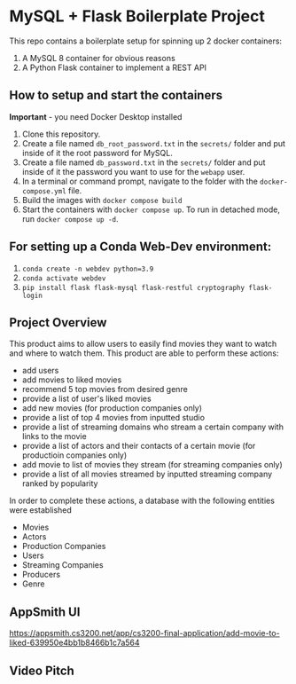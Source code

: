 # MySQL + Flask Boilerplate Project

This repo contains a boilerplate setup for spinning up 2 docker containers: 
1. A MySQL 8 container for obvious reasons
1. A Python Flask container to implement a REST API

## How to setup and start the containers
**Important** - you need Docker Desktop installed

1. Clone this repository.  
1. Create a file named `db_root_password.txt` in the `secrets/` folder and put inside of it the root password for MySQL. 
1. Create a file named `db_password.txt` in the `secrets/` folder and put inside of it the password you want to use for the `webapp` user. 
1. In a terminal or command prompt, navigate to the folder with the `docker-compose.yml` file.  
1. Build the images with `docker compose build`
1. Start the containers with `docker compose up`.  To run in detached mode, run `docker compose up -d`. 

## For setting up a Conda Web-Dev environment:

1. `conda create -n webdev python=3.9`
1. `conda activate webdev`
1. `pip install flask flask-mysql flask-restful cryptography flask-login`

## Project Overview
This product aims to allow users to easily find movies they want to watch and where to watch them. This product are able to perform these actions:
* add users
* add movies to liked movies
* recommend 5 top movies from desired genre
* provide a list of user's liked movies
* add new movies (for production companies only)
* provide a list of top 4 movies from inputted studio
* provide a list of streaming domains who stream a certain company with links to the movie
* provide a list of actors and their contacts of a certain movie (for productioin companies only)
* add movie to list of movies they stream (for streaming companies only)
* provide a list of all movies streamed by inputted streaming company ranked by popularity

In order to complete these actions, a database with the following entities were established
* Movies
* Actors
* Production Companies
* Users
* Streaming Companies
* Producers
* Genre

## AppSmith UI
https://appsmith.cs3200.net/app/cs3200-final-application/add-movie-to-liked-639950e4bb1b8466b1c7a564

## Video Pitch

